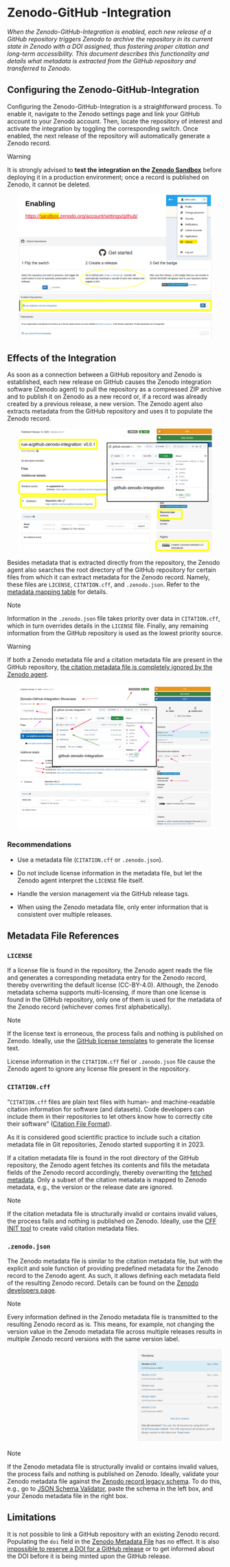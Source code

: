 # Zenodo-GitHub -Integration


*When the Zenodo-GitHub-Integration is enabled, each new release of a GitHub repository triggers Zenodo to archive the repository in its current state in Zenodo with a DOI assigned, thus fostering proper citation and long-term accessibility. This document describes this functionality and details what metadata is extracted from the GitHub repository and transferred to Zenodo.*

## Configuring the Zenodo-GitHub-Integration

Configuring the Zenodo-GitHub-Integration is a straightforward process. To enable it, navigate to the Zenodo settings page and link your GitHub account to your Zenodo account. Then, locate the repository of interest and activate the integration by toggling the corresponding switch. Once enabled, the next release of the repository will automatically generate a Zenodo record.

> [!WARNING]
> It is strongly advised to **test the integration on the [Zenodo Sandbox](https://sandbox.zenodo.org/)** before deploying it in a production environment; once a record is published on Zenodo, it cannot be deleted.

<p align="center" width="100%">
    <img width="90%" src="images/integration_enabling.png">
</p>

## Effects of the Integration 

As soon as a connection between a GitHub repository and Zenodo is established, each new release on GitHub causes the Zenodo integration software (Zenodo agent) to pull the repository as a compressed ZIP archive and to publish it on Zenodo as a new record or, if a record was already created by a previous release, a new version. The Zenodo agent also extracts metadata from the GitHub repository and uses it to populate the Zenodo record.

<p align="center" width="100%">
    <img width="90%" src="images/default_metadata.png">
</p>


Besides metadata that is extracted directly from the repository, the Zenodo agent also searches the root directory of the GitHub repository for certain files from which it can extract metadata for the Zenodo record. Namely, these files are `LICENSE`, `CITATION.cff`, and `.zenodo.json`. Refer to the [ metadata mapping table](https://docs.google.com/spreadsheets/d/14XAITKJBJQ8JJBGAX_rkhZtm3W_4EjkQBwkY5Up6xEk/edit?usp=sharing) for details.

> [!NOTE]
> Information in the `.zenodo.json` file takes priority over data in `CITATION.cff`, which in turn overrides details in the `LICENSE` file. Finally, any remaining information from the GitHub repository is used as the lowest priority source. 

> [!WARNING]
> If both a Zenodo metadata file and a citation metadata file are present in the GitHub repository, [the citation metadata file is completely ignored by the Zenodo agent](https://support.zenodo.org/help/en-gb/24-github-integration/96-how-does-a-citation-cff-file-affect-metadata-of-my-github-release).

<p align="center" width="100%">
    <img width="90%" src="images/metadata_sources.png">
</p>


### Recommendations

- Use a metadata file (`CITATION.cff` or `.zenodo.json`).
  
- Do not include license information in the metadata file, but let the
Zenodo agent interpret the `LICENSE` file itself.

- Handle the version management via the GitHub release tags.
 
- When using the Zenodo metadata file, only enter
information that is consistent over multiple releases.

## Metadata File References

### `LICENSE`

If a license file is found in the repository, the Zenodo agent reads the file and generates a corresponding metadata entry for the Zenodo record, thereby overwriting the default license (CC-BY-4.0). Although, the Zenodo metadata schema supports multi-licensing, if more than one license is found in the GitHub repository, only one of them is used for the metadata of the Zenodo record (whichever comes first alphabetically).

> [!NOTE] 
> If the license text is erroneous, the process fails and nothing is published on Zenodo. Ideally, use the [GitHub license templates](https://docs.github.com/en/communities/setting-up-your-project-for-healthy-contributions/adding-a-license-to-a-repository) to generate the license text.

License information in the `CITATION.cff` fiel or `.zenodo.json` file cause the Zenodo agent to ignore any license file present in the repository.

### `CITATION.cff`

“`CITATION.cff` files are plain text files with human- and machine-readable citation information for software (and datasets). Code developers can include them in their repositories to let others know how to correctly cite their software” ([Citation File Format](https://citation-file-format.github.io/)).

As it is considered good scientific practice to include such a citation metadata file in Git repositories, Zenodo started supporting it in 2023.

If a citation metadata file is found in the root directory of the GitHub repository, the Zenodo agent fetches its contents and fills the metadata fields of the Zenodo record accordingly, thereby overwriting the [fetched metadata](#subsec:fetched_metadata). Only a subset of the citation metadata is mapped to Zenodo metadata, e.g., the version or the release date are ignored.

> [!NOTE]
>  If the citation metadata file is structurally invalid or contains invalid values, the process fails and nothing is published on Zenodo. Ideally, use the [CFF INIT tool](https://citation-file-format.github.io/cff-initializer-javascript/#/) to create valid citation metadata files.



### `.zenodo.json`

The Zenodo metadata file is similar to the citation metadata file, but with the explicit and sole function of providing predefined metadata for the Zenodo record to the Zenodo agent. As such, it allows defining each metadata field of the resulting Zenodo record. Details can be found on the [Zenodo developers page](https://developers.zenodo.org/#add-metadata-to-your-github-repository-release).



> [!NOTE]
> Every information defined in the Zenodo metadata file is transmitted to the resulting Zenodo record as is. This means, for example, not changing the version value in the Zenodo metadata file across multiple releases results in multiple Zenodo record versions with the same version label. 

<p align="right" width="100%">
    <img width="40%" src="images/same_versions.png">
</p>


> [!NOTE]
> If the Zenodo metadata file is structurally invalid or contains invalid values, the process fails and nothing is published on Zenodo. Ideally, validate your Zenodo metadata file against the [Zenodo record legacy schema](https://github.com/zenodo/zenodo/blob/master/zenodo/modules/deposit/jsonschemas/deposits/records/legacyrecord.json). To do this, e.g., go to [JSON Schema Validator](https://www.jsonschemavalidator.net/), paste the schema in the left box, and your Zenodo metadata file in the right box.



## Limitations

It is not possible to link a GitHub repository with an existing Zenodo record. Populating the `doi` field in the [Zenodo Metadata File](#subsec:zenodo-json) has no effect. It is also [impossible to reserve a DOI for a GitHub release](https://support.zenodo.org/help/en-gb/24-github-integration/73-can-i-pre-reserved-a-doi-before-a-github-release) or to get informed about the DOI before it is being minted upon the GitHub release.
